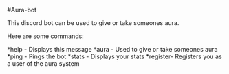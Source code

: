 #Aura-bot

This discord bot can be used to give or take someones aura.

Here are some commands:

*help - Displays this message
*aura - Used to give or take someones aura
*ping - Pings the bot
*stats - Displays your stats
*register- Registers you as a user of the aura system
